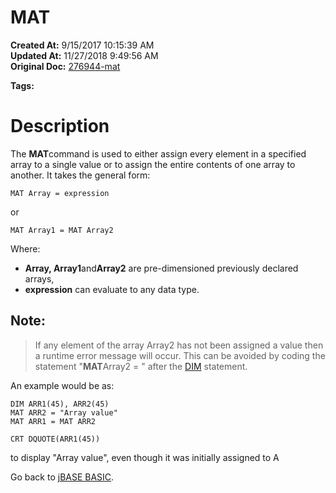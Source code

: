 # MAT

**Created At:** 9/15/2017 10:15:39 AM  
**Updated At:** 11/27/2018 9:49:56 AM  
**Original Doc:** [276944-mat](https://docs.jbase.com/36868-jbase-basic/276944-mat)  

**Tags:**
<badge text='array operations' vertical='middle' />

# Description

The **MAT**command is used to either assign every element in a specified array to a single value or to assign the entire contents of one array to another. It takes the general form:

```
MAT Array = expression
```

or

```
MAT Array1 = MAT Array2
```

Where:

- **Array, Array1**and**Array2** are pre-dimensioned previously declared arrays,
- **expression** can evaluate to any data type.


## Note: 


> If any element of the array Array2 has not been assigned a value then a runtime error message will occur. This can be avoided by coding the statement "**MAT**Array2 = " after the [DIM](./../dimension-%28dim%29) statement.


An example would be as:

```
DIM ARR1(45), ARR2(45)
MAT ARR2 = "Array value"
MAT ARR1 = MAT ARR2

CRT DQUOTE(ARR1(45))
```

to display "Array value", even though it was initially assigned to A



Go back to [jBASE BASIC](./../jbase-basic-programmers-reference-guide).
